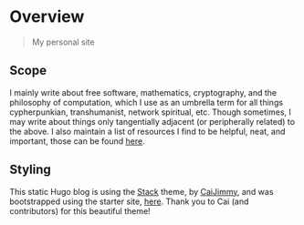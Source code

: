 # Overview
> My personal site
## Scope
I mainly write about free software, mathematics, cryptography, and the philosophy of computation, which I use as an umbrella term for all things cypherpunkian, transhumanist, network spiritual, etc. 
Though sometimes, I may write about things only tangentially adjacent (or peripherally related) to the above. I also maintain a list of resources I find to be helpful, neat, and important, those can 
be found [here](https://phasewalk1.github.io/resource).
## Styling
This static Hugo blog is using the [Stack](https://github.com/CaiJimmy/hugo-theme-stack) theme, by [CaiJimmy](https://github.com/CaiJimmy/), and was bootstrapped using the starter site, 
[here](https://github.com/CaiJimmy/hugo-theme-stack-starter). Thank you to Cai (and contributors) for this beautiful theme!
